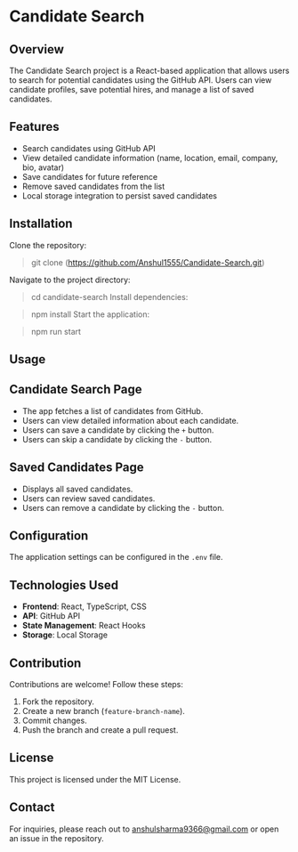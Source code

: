 # Candidate Search

## Overview

The Candidate Search project is a React-based application that allows users to search for potential candidates using the GitHub API. Users can view candidate profiles, save potential hires, and manage a list of saved candidates.

## Features

- Search candidates using GitHub API
- View detailed candidate information (name, location, email, company, bio, avatar)
- Save candidates for future reference
- Remove saved candidates from the list
- Local storage integration to persist saved candidates

## Installation

Clone the repository:

> git clone (https://github.com/Anshul1555/Candidate-Search.git)

Navigate to the project directory:

> cd candidate-search
> Install dependencies:

> npm install
> Start the application:

> npm run start

## Usage

## Candidate Search Page

- The app fetches a list of candidates from GitHub.
- Users can view detailed information about each candidate.
- Users can save a candidate by clicking the `+` button.
- Users can skip a candidate by clicking the `-` button.

## Saved Candidates Page

- Displays all saved candidates.
- Users can review saved candidates.
- Users can remove a candidate by clicking the `-` button.

## Configuration

The application settings can be configured in the `.env` file.

## Technologies Used

- **Frontend**: React, TypeScript, CSS
- **API**: GitHub API
- **State Management**: React Hooks
- **Storage**: Local Storage

## Contribution

Contributions are welcome! Follow these steps:

1.  Fork the repository.
2.  Create a new branch (`feature-branch-name`).
3.  Commit changes.
4.  Push the branch and create a pull request.

## License

This project is licensed under the MIT License.

## Contact

For inquiries, please reach out to anshulsharma9366@gmail.com or open an issue in the repository.
